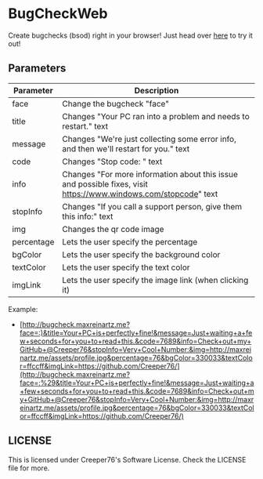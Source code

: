 # BugCheckWeb

Create bugchecks (bsod) right in your browser!
Just head over [here](http://bugcheck.maxreinartz.me) to try it out!

## Parameters

| Parameter   | Description                                                                                                      |
|-------------|------------------------------------------------------------------------------------------------------------------|
| face        | Change the bugcheck "face"                                                                                       |
| title       | Changes "Your PC ran into a problem and needs to restart." text                                                  |
| message     | Changes "We're just collecting some error info, and then we'll restart for you." text                            |
| code        | Changes "Stop code: <num>" text                                                                                  |
| info        | Changes "For more information about this issue and possible fixes, visit https://www.windows.com/stopcode" text  |
| stopInfo    | Changes "If you call a support person, give them this info:" text                                                |
| img         | Changes the qr code image                                                                                        |
| percentage  | Lets the user specify the percentage                                                                             |
| bgColor     | Lets the user specify the background color                                                                       |
| textColor   | Lets the user specify the text color                                                                             |
| imgLink     | Lets the user specify the image link (when clicking it)                                                          |

Example:  
- [http://bugcheck.maxreinartz.me?face=:)&title=Your+PC+is+perfectly+fine!&message=Just+waiting+a+few+seconds+for+you+to+read+this.&code=7689&info=Check+out+my+GitHub+@Creeper76&stopInfo=Very+Cool+Number:&img=http://maxreinartz.me/assets/profile.jpg&percentage=76&bgColor=330033&textColor=ffccff&imgLink=https://github.com/Creeper76/](http://bugcheck.maxreinartz.me?face=:%29&title=Your+PC+is+perfectly+fine!&message=Just+waiting+a+few+seconds+for+you+to+read+this.&code=7689&info=Check+out+my+GitHub+@Creeper76&stopInfo=Very+Cool+Number:&img=http://maxreinartz.me/assets/profile.jpg&percentage=76&bgColor=330033&textColor=ffccff&imgLink=https://github.com/Creeper76/)

## LICENSE

This is licensed under Creeper76's Software License. Check the LICENSE file for more.